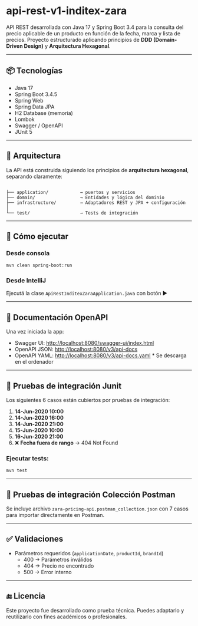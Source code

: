 # api-rest-v1-inditex-zara

API REST desarrollada con Java 17 y Spring Boot 3.4 para la consulta del precio aplicable de un producto en función de la fecha, marca y lista de precios. Proyecto estructurado aplicando principios de **DDD (Domain-Driven Design)** y **Arquitectura Hexagonal**.

---

## 📦 Tecnologías

- Java 17
- Spring Boot 3.4.5
- Spring Web
- Spring Data JPA
- H2 Database (memoria)
- Lombok
- Swagger / OpenAPI 
- JUnit 5

---

## 🧠 Arquitectura

La API está construida siguiendo los principios de **arquitectura hexagonal**, separando claramente:

```

├── application/            → puertos y servicios
├── domain/                 → Entidades y lógica del dominio
├── infrastructure/         → Adaptadores REST y JPA + configuración
│  
└── test/                   → Tests de integración
```

---

## 🚀 Cómo ejecutar

### Desde consola

```bash
mvn clean spring-boot:run
```

### Desde IntelliJ

Ejecutá la clase `ApiRestInditexZaraApplication.java` con botón ▶️

---

## 📘 Documentación OpenAPI

Una vez iniciada la app:

- Swagger UI: [http://localhost:8080/swagger-ui/index.html](http://localhost:8080/swagger-ui/index.html)
- OpenAPI JSON: [http://localhost:8080/v3/api-docs](http://localhost:8080/v3/api-docs) 
- OpenAPI YAML: [http://localhost:8080/v3/api-docs.yaml](http://localhost:8080/v3/api-docs.yaml) * Se descarga en el ordenador

---

## 🧪 Pruebas de integración Junit

Los siguientes 6 casos están cubiertos por pruebas de integración:

1. **14-Jun-2020 10:00** 
2. **14-Jun-2020 16:00** 
3. **14-Jun-2020 21:00** 
4. **15-Jun-2020 10:00** 
5. **16-Jun-2020 21:00**
6. ❌ **Fecha fuera de rango** → 404 Not Found

### Ejecutar tests:

```bash
mvn test
```

---

## 📂  Pruebas de integración Colección Postman

Se incluye archivo `zara-pricing-api.postman_collection.json` con 7 casos para importar directamente en Postman.

---

## ✅ Validaciones

- Parámetros requeridos (`applicationDate`, `productId`, `brandId`)
  - 400 → Parámetros inválidos
  - 404 → Precio no encontrado
  - 500 → Error interno

---

## 🔚 Licencia

Este proyecto fue desarrollado como prueba técnica. Puedes adaptarlo y reutilizarlo con fines académicos o profesionales.


